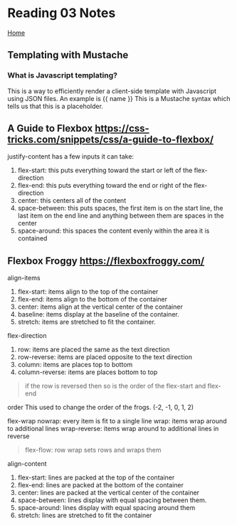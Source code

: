 # Reading 03 Notes

[Home](README.md)

## Templating with Mustache
### What is Javascript templating?
This is a way to efficiently render a client-side template with Javascript using JSON files. 
An example is {{ name }} This is a Mustache syntax which tells us that this is a placeholder. 

## A Guide to Flexbox https://css-tricks.com/snippets/css/a-guide-to-flexbox/
justify-content has a few inputs it can take:
1. flex-start: this puts everything toward the start or left of the flex-direction
2. flex-end: this puts everything toward the end or right of the flex-direction
3. center: this centers all of the content
4. space-between: this puts spaces, the first item is on the start line, the last item on the end line and anything between them are spaces in the center
5. space-around: this spaces the content evenly within the area it is contained

## Flexbox Froggy https://flexboxfroggy.com/
align-items
1. flex-start: items align to the top of the container
2. flex-end: items align to the bottom of the container
3. center: items align at the vertical center of the container
4. baseline: items display at the baseline of the container.
5. stretch: items are stretched to fit the container.

flex-direction
1. row: items are placed the same as the text direction
2. row-reverse: items are placed opposite to the text direction
3. column: items are places top to bottom
5. column-reverse: items are places bottom to top

> if the row is reversed then so is the order of the flex-start and flex-end

order
This used to change the order of the frogs. (-2, -1, 0, 1, 2)

flex-wrap
nowrap: every item is fit to a single line
wrap: items wrap around to additional lines
wrap-reverse: items wrap around to additional lines in reverse

> flex-flow: row wrap sets rows and wraps them

align-content
1. flex-start: lines are packed at the top of the container
2. flex-end: lines are packed at the bottom of the container
3. center: lines are packed at the vertical center of the container
4. space-between: lines display with equal spacing between them.
5. space-around: lines display with equal spacing around them
6. stretch: lines are stretched to fit the container

